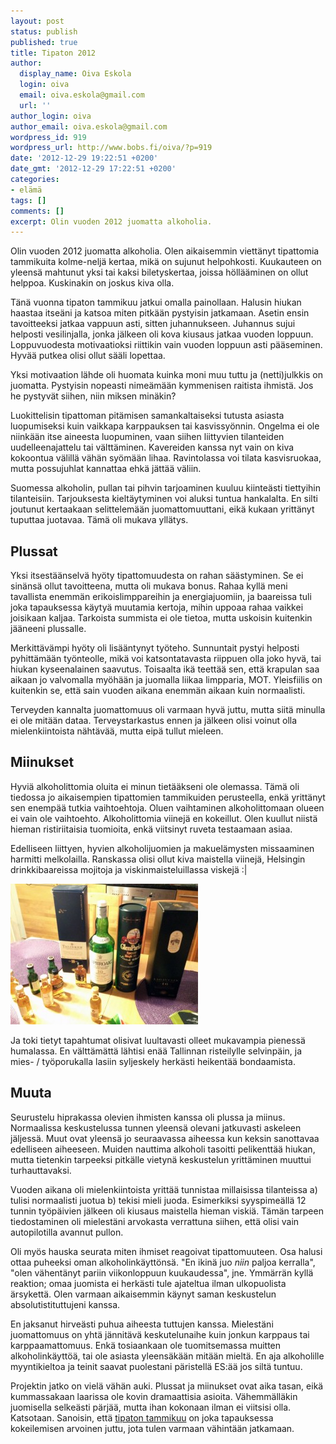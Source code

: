 ```yaml
---
layout: post
status: publish
published: true
title: Tipaton 2012
author:
  display_name: Oiva Eskola
  login: oiva
  email: oiva.eskola@gmail.com
  url: ''
author_login: oiva
author_email: oiva.eskola@gmail.com
wordpress_id: 919
wordpress_url: http://www.bobs.fi/oiva/?p=919
date: '2012-12-29 19:22:51 +0200'
date_gmt: '2012-12-29 17:22:51 +0200'
categories:
- elämä
tags: []
comments: []
excerpt: Olin vuoden 2012 juomatta alkoholia.
---
```

<p>Olin vuoden 2012 juomatta alkoholia. Olen aikaisemmin viettänyt tipattomia tammikuita kolme-neljä kertaa, mikä on sujunut helpohkosti. Kuukauteen on yleensä mahtunut yksi tai kaksi biletyskertaa, joissa höllääminen on ollut helppoa. Kuskinakin on joskus kiva olla.</p>
<p>Tänä vuonna tipaton tammikuu jatkui omalla painollaan. Halusin hiukan haastaa itseäni ja katsoa miten pitkään pystyisin jatkamaan. Asetin ensin tavoitteeksi jatkaa vappuun asti, sitten juhannukseen. Juhannus sujui helposti vesilinjalla, jonka jälkeen oli kova kiusaus jatkaa vuoden loppuun. Loppuvuodesta motivaatioksi riittikin vain vuoden loppuun asti pääseminen. Hyvää putkea olisi ollut sääli lopettaa.</p>
<p>Yksi motivaation lähde oli huomata kuinka moni muu tuttu ja (netti)julkkis on juomatta. Pystyisin nopeasti nimeämään kymmenisen raitista ihmistä. Jos he pystyvät siihen, niin miksen minäkin?</p>
<p>Luokittelisin tipattoman pitämisen samankaltaiseksi tutusta asiasta luopumiseksi kuin vaikkapa karppauksen tai kasvissyönnin. Ongelma ei ole niinkään itse aineesta luopuminen, vaan siihen liittyvien tilanteiden uudelleenajattelu tai välttäminen. Kavereiden kanssa nyt vain on kiva kokoontua välillä vähän syömään lihaa. Ravintolassa voi tilata kasvisruokaa, mutta possujuhlat kannattaa ehkä jättää väliin.</p>
<p>Suomessa alkoholin, pullan tai pihvin tarjoaminen kuuluu kiinteästi tiettyihin tilanteisiin. Tarjouksesta kieltäytyminen voi aluksi tuntua hankalalta. En silti joutunut kertaakaan selittelemään juomattomuuttani, eikä kukaan yrittänyt tuputtaa juotavaa. Tämä oli mukava yllätys.</p>
<h2>Plussat</h2>
<p>Yksi itsestäänselvä hyöty tipattomuudesta on rahan säästyminen. Se ei sinänsä ollut tavoitteena, mutta oli mukava bonus. Rahaa kyllä meni tavallista enemmän erikoislimppareihin ja energiajuomiin, ja baareissa tuli joka tapauksessa käytyä muutamia kertoja, mihin uppoaa rahaa vaikkei joisikaan kaljaa. Tarkoista summista ei ole tietoa, mutta uskoisin kuitenkin jääneeni plussalle.</p>
<p>Merkittävämpi hyöty oli lisääntynyt työteho. Sunnuntait pystyi helposti pyhittämään työnteolle, mikä voi katsontatavasta riippuen olla joko hyvä, tai hiukan kyseenalainen saavutus. Toisaalta ikä teettää sen, että krapulan saa aikaan jo valvomalla myöhään ja juomalla liikaa limpparia, MOT. Yleisfiilis on kuitenkin se, että sain vuoden aikana enemmän aikaan kuin normaalisti.</p>
<p>Terveyden kannalta juomattomuus oli varmaan hyvä juttu, mutta siitä minulla ei ole mitään dataa. Terveystarkastus ennen ja jälkeen olisi voinut olla mielenkiintoista nähtävää, mutta eipä tullut mieleen.</p>
<h2>Miinukset</h2>
<p>Hyviä alkoholittomia oluita ei minun tietääkseni ole olemassa. Tämä oli tiedossa jo aikaisempien tipattomien tammikuiden perusteella, enkä yrittänyt sen enempää tutkia vaihtoehtoja. Oluen vaihtaminen alkoholittomaan olueen ei vain ole vaihtoehto. Alkoholittomia viinejä en kokeillut. Olen kuullut niistä hieman ristiriitaisia tuomioita, enkä viitsinyt ruveta testaamaan asiaa.</p>
<p>Edelliseen liittyen, hyvien alkoholijuomien ja makuelämysten missaaminen harmitti melkolailla. Ranskassa olisi ollut kiva maistella viinejä, Helsingin drinkkibaareissa mojitoja ja viskinmaisteluillassa viskejä :|</p>
<p><img class="alignnone size-medium wp-image-920" alt="viskit" src="/images/2012/12/viskit-300x225.jpg" width="300" height="225" /></p>
<p>Ja toki tietyt tapahtumat olisivat luultavasti olleet mukavampia pienessä humalassa. En välttämättä lähtisi enää Tallinnan risteilylle selvinpäin, ja mies- / työporukalla lasiin syljeskely herkästi heikentää bondaamista.</p>
<h2>Muuta</h2>
<p>Seurustelu hiprakassa olevien ihmisten kanssa oli plussa ja miinus. Normaalissa keskustelussa tunnen yleensä olevani jatkuvasti askeleen jäljessä. Muut ovat yleensä jo seuraavassa aiheessa kun keksin sanottavaa edelliseen aiheeseen. Muiden nauttima alkoholi tasoitti pelikenttää hiukan, mutta tietenkin tarpeeksi pitkälle vietynä keskustelun yrittäminen muuttui turhauttavaksi.</p>
<p>Vuoden aikana oli mielenkiintoista yrittää tunnistaa millaisissa tilanteissa a) tulisi normaalisti juotua b) tekisi mieli juoda. Esimerkiksi syyspimeällä 12 tunnin työpäivien jälkeen oli kiusaus maistella hieman viskiä. Tämän tarpeen tiedostaminen oli mielestäni arvokasta verrattuna siihen, että olisi vain autopilotilla avannut pullon.</p>
<p>Oli myös hauska seurata miten ihmiset reagoivat tipattomuuteen. Osa halusi ottaa puheeksi oman alkoholinkäyttönsä. "En ikinä juo <em>niin</em> paljoa kerralla", "olen vähentänyt pariin viikonloppuun kuukaudessa", jne. Ymmärrän kyllä reaktion; omaa juomista ei herkästi tule ajateltua ilman ulkopuolista ärsykettä. Olen varmaan aikaisemmin käynyt saman keskustelun absolutistituttujeni kanssa.</p>
<p>En jaksanut hirveästi puhua aiheesta tuttujen kanssa. Mielestäni juomattomuus on yhtä jännitävä keskutelunaihe kuin jonkun karppaus tai karppaamattomuus. Enkä tosiaankaan ole tuomitsemassa muitten alkoholinkäyttöä, tai ole asiasta yleensäkään mitään mieltä. En aja alkoholille myyntikieltoa ja teinit saavat puolestani päristellä ES:ää jos siltä tuntuu.</p>
<p>Projektin jatko on vielä vähän auki. Plussat ja miinukset ovat aika tasan, eikä kummassakaan laarissa ole kovin dramaattisia asioita. Vähemmälläkin juomisella selkeästi pärjää, mutta ihan kokonaan ilman ei viitsisi olla. Katsotaan. Sanoisin, että <a href="http://tipaton.fi">tipaton tammikuu</a> on joka tapauksessa kokeilemisen arvoinen juttu, jota tulen varmaan vähintään jatkamaan.</p>
